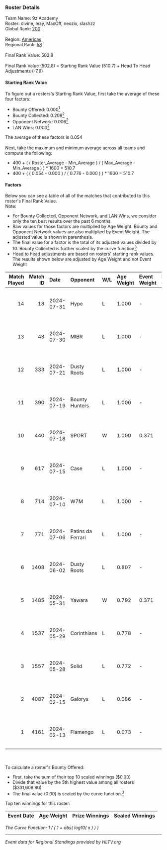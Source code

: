 ### Roster Details<br />
Team Name: 9z Academy<br />
Roster: divine, lezy, MaxOff, neozix, slashzz<br />
Global Rank: [200](../standings_global.md)<br />
<br />
Region: [Americas]( ../standings_americas.md)<br />
Regional Rank: [58]( ../standings_americas.md)<br />
<br />
Final Rank Value:  502.8<br />
<br />
Final Rank Value (502.8) = Starting Rank Value (510.7) + Head To Head Adjustments (-7.9)<br />

#### Starting Rank Value<br />
To figure out a rosters's Starting Rank Value, first take the average of these four factors:<br />
- Bounty Offered: 0.000[<sup>1</sup>](#table2)
- Bounty Collected: 0.209[<sup>2</sup>](#table1)
- Opponent Network: 0.006[<sup>2</sup>](#table1)
- LAN Wins: 0.000[<sup>2</sup>](#table1)

The average of these factors is 0.054<br />
<br />
Next, take the maximum and minimum average across all teams and compute the following:<br />
- 400 + ( ( Roster_Average - Min_Average ) / ( Max_Average - Min_Average ) ) * 1600 = 510.7
- 400 + ( ( 0.054 - 0.000 ) / ( 0.776 - 0.000 ) ) * 1600 = 510.7


#### Factors<br />
Below you can see a table of all of the matches that contributed to this roster's Final Rank Value.<br />
Note:<br />

- For Bounty Collected, Opponent Network, and LAN Wins, we consider only the ten best results over the past 6 months.
- Raw values for those factors are multiplied by Age Weight. Bounty and Opponent Network values are also multiplied by Event Weight. The adjusted value is shown in parenthesis.
- The final value for a factor is the total of its adjusted values divided by 10. Bounty Collected is further scaled by the curve function[<sup>3</sup>](#curveFunction)
- Head to head adjustments are based on rosters' starting rank values. The results shown below are adjusted by Age Weight and not Event Weight
<span id="table1"></span><br />


| Match Played | Match ID | Date       | Opponent          | W/L | Age Weight | Event Weight | Bounty Collected | Opponent Network | LAN Wins  | H2H Adj. | Roster                                |
| -: | -: | :- | :- | :- | :- | :- | :- | :- | :- | -: | :- |
|           14 |       18 | 2024-07-31 | Hype              | L   | 1.000      | -            | -                | -                | -         |    -3.49 | divine, lezy, MaxOff, neozix, slashzz |
|           13 |       48 | 2024-07-30 | MIBR              | L   | 1.000      | -            | -                | -                | -         |    -0.25 | divine, lezy, MaxOff, neozix, slashzz |
|           12 |      333 | 2024-07-21 | Dusty Roots       | L   | 1.000      | -            | -                | -                | -         |    -5.94 | divine, lezy, MaxOff, neozix, slashzz |
|           11 |      390 | 2024-07-19 | Bounty Hunters    | L   | 1.000      | -            | -                | -                | -         |    -2.34 | divine, lezy, MaxOff, neozix, slashzz |
|           10 |      440 | 2024-07-18 | SPORT             | W   | 1.000      | 0.371        | 0.004 (0.002)    | 0.112 (0.042)    | 0 (0.000) |    23.67 | divine, lezy, MaxOff, neozix, slashzz |
|            9 |      617 | 2024-07-15 | Case              | L   | 1.000      | -            | -                | -                | -         |    -2.62 | divine, lezy, MaxOff, neozix, slashzz |
|            8 |      714 | 2024-07-10 | W7M               | L   | 1.000      | -            | -                | -                | -         |    -5.69 | divine, lezy, MaxOff, neozix, slashzz |
|            7 |      771 | 2024-07-06 | Patins da Ferrari | L   | 1.000      | -            | -                | -                | -         |    -4.01 | divine, lezy, MaxOff, neozix, slashzz |
|            6 |     1408 | 2024-06-02 | Dusty Roots       | L   | 0.807      | -            | -                | -                | -         |    -3.60 | divine, lezy, MaxOff, neozix, slashzz |
|            5 |     1485 | 2024-05-31 | Yawara            | W   | 0.792      | 0.371        | 0.000 (0.000)    | 0.049 (0.014)    | 0 (0.000) |    12.46 | divine, lezy, MaxOff, neozix, slashzz |
|            4 |     1537 | 2024-05-29 | Corinthians       | L   | 0.778      | -            | -                | -                | -         |   -12.11 | divine, lezy, MaxOff, neozix, slashzz |
|            3 |     1557 | 2024-05-28 | Solid             | L   | 0.772      | -            | -                | -                | -         |    -2.48 | divine, lezy, MaxOff, neozix, slashzz |
|            2 |     4087 | 2024-02-15 | Galorys           | L   | 0.086      | -            | -                | -                | -         |    -0.27 | divine, MaxOff, neozix, slashzz, wait |
|            1 |     4161 | 2024-02-13 | Flamengo          | L   | 0.073      | -            | -                | -                | -         |    -1.19 | divine, MaxOff, neozix, slashzz, wait |

<br />
<span id="table2"></span><br />
To calculate a roster's Bounty Offered:<br />

- First, take the sum of their top 10 scaled winnings ($0.00)
- Divide that value by the 5th highest value among all rosters ($331,608.80)
- The final value (0.00) is scaled by the curve function.[<sup>3</sup>](#curveFunction)

Top ten winnings for this roster:<br />

| Event Date | Age Weight | Prize Winnings | Scaled Winnings |
| :- | -: | :- | :- |


<span id="curveFunction"></span>_The Curve Function: 1 / ( 1 + abs( log10( x ) ) )_<br />

---
_Event data for Regional Standings provided by HLTV.org_<br />
